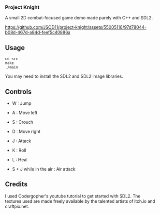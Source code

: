 ### Project Knight

A small 2D combat-focused game demo made purely with C++ and SDL2.

https://github.com/JSOD11/project-knight/assets/55005116/97d78044-b08d-467d-a84d-feef5c40886a

## Usage

```
cd src
make
./main
```

You may need to install the SDL2 and SDL2 image libraries.

## Controls

- W : Jump
- A : Move left
- S : Crouch
- D : Move right

- J : Attack
- K : Roll
- L : Heal

- S + J while in the air : Air attack

## Credits

I used Codergopher's youtube tutorial to get started with SDL2. The textures used are made freely available by the talented artists of itch.io and craftpix.net.
